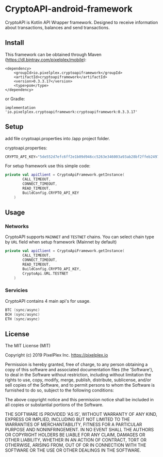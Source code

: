 # CryptoAPI-android-framework

CryptoAPI is Kotlin API Wrapper framework. Designed to receive information about transactions, balances and send transactions.

## Install

This framework can be obtained through Maven (https://dl.bintray.com/pixelplex/mobile):

```
<dependency>
	<groupId>io.pixelplex.cryptoapiframework</groupId>
	<artifactId>cryptoapiframework</artifactId>
	<version>0.3.3.17</version>
	<type>pom</type>
</dependency>
```

or Gradle:
```
implementation 'io.pixelplex.cryptoapiframework:cryptoapiframework:0.3.3.17'
```
## Setup

add file cryptoapi.properties into /app project folder.

cryptoapi.properties:
```kotlin
CRYPTO_API_KEY="5de552d7efc6ff2e1b09d946cc5263e346003a93ab28bf2ffeb24979da85a1f5"
```
For setup framework use this simple code:
```kotlin
private val apiClient = CryptoApiFramework.getInstance(
        CALL_TIMEOUT,
        CONNECT_TIMEOUT,
        READ_TIMEOUT,
        BuildConfig.CRYPTO_API_KEY
    )
```

## Usage

### Networks

CryptoAPI supports `MAINNET` and `TESTNET` chains. You can select chain type by `URL` field when setup framework (Mainnet by default)
```kotlin
private val apiClient = CryptoApiFramework.getInstance(
        CALL_TIMEOUT,
        CONNECT_TIMEOUT,
        READ_TIMEOUT,
        BuildConfig.CRYPTO_API_KEY,
        CryptoApi.URL.TESTNET
    )
```

### Servicies

CryptoAPI contains 4 main api's for usage.
```kotlin
BTC (sync/async)
BCH (sync/async)
ETH (sync/async)
```

## License

The MIT License (MIT)

Copyright (c) 2019 PixelPlex Inc. <https://pixelplex.io>

Permission is hereby granted, free of charge, to any person obtaining
a copy of this software and associated documentation files (the
'Software'), to deal in the Software without restriction, including
without limitation the rights to use, copy, modify, merge, publish,
distribute, sublicense, and/or sell copies of the Software, and to
permit persons to whom the Software is furnished to do so, subject to
the following conditions:

The above copyright notice and this permission notice shall be
included in all copies or substantial portions of the Software.

THE SOFTWARE IS PROVIDED 'AS IS', WITHOUT WARRANTY OF ANY KIND,
EXPRESS OR IMPLIED, INCLUDING BUT NOT LIMITED TO THE WARRANTIES OF
MERCHANTABILITY, FITNESS FOR A PARTICULAR PURPOSE AND NONINFRINGEMENT.
IN NO EVENT SHALL THE AUTHORS OR COPYRIGHT HOLDERS BE LIABLE FOR ANY
CLAIM, DAMAGES OR OTHER LIABILITY, WHETHER IN AN ACTION OF CONTRACT,
TORT OR OTHERWISE, ARISING FROM, OUT OF OR IN CONNECTION WITH THE
SOFTWARE OR THE USE OR OTHER DEALINGS IN THE SOFTWARE.